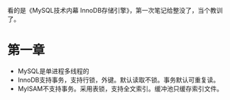 看的是《MySQL技术内幕    InnoDB存储引擎》，第一次笔记给整没了，当个教训了。

# 第一章

- MySQL是单进程多线程的
- InnoDB支持事务，支持行锁，外键。默认读取不锁。事务默认可重复读。
- MyISAM不支持事务。采用表锁，支持全文索引。缓冲池只缓存索引文件。